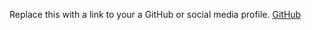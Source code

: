Replace this with a link to your a GitHub or social media profile.
[GitHub](http://abhiadhy/markdown-portfolio)
